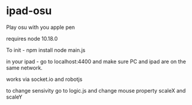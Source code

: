 # ipad-osu
Play osu with you apple pen

requires node 10.18.0

To init - 
npm install
node main.js

in your ipad -
go to localhost:4400 and make sure PC and ipad are on the same network.


works via socket.io and robotjs

to change sensivity go to logic.js and change mouse property scaleX and scaleY

